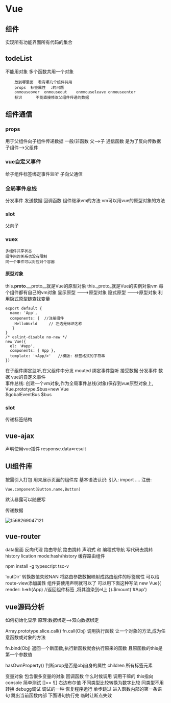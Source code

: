 # Vue
## 组件
实现所有功能界面所有代码的集合

## todeList
不能用对象 多个函数共用一个对象
```
    放到哪里面  看有哪几个组件共用  
    props  标签属性  :的问题
    onmouseover  onmouseout    onmmouseleave onmouseenter
    标识      不能直接修改父组件传递的数据   
```
## 组件通信
### props
用于父组件向子组件传递数据
一般/非函数  父-->子
通信函数  是为了反向传数据  子组件-->父组件
### vue自定义事件
给子组件标签绑定事件监听
子向父通信
### 全局事件总线
   分发事件 发送数据  回调函数     组件继承vm的方法   vm可以用vue的原型对象的方法
### slot 
父向子
### vuex
    多组件共享状态
    组件间的关系也没有限制  
    同一个事件可以对应对个容器 
#### 原型对象
this.__proto__.__proto__就是Vue的原型对象
this._proto_就是Vue的实例对象vm
每个组件都有自己的vm对象
显示原型 --->原型对象 
隐式原型 --->原型对象
利用隐式原型链查找变量
````
export default {
  name: 'App',
  components: {  //注册组件
    HelloWorld     // 左边是标识名称
   }
}
/* eslint-disable no-new */
new Vue({
  el: '#app',
  components: { App },
  template: '<App/>'   //模版: 标签格式的字符串
})
````
在子组件绑定监听,在父组件中分发
mouted  绑定事件监听  接受数据
       分发事件  数据
vue的自定义事件       
事件总线: 
创建一个vm对象,作为全局事件总线(对象)保存到vue原型对象上,
Vue.prototype.$bus=new Vue      
$gobalEventBus    $bus
### slot
传递标签结构

## vue-ajax
  声明使用vue插件
   response.data=result  
## UI组件库
   按需引入打包    用来展示页面的组件库
   基本语法认识:
   引入:  import ....
   注册:  
   ````
   Vue.component(Button.name,Button)
   ````
   默认暴露可以随便写

   传递数据

![1568269047121](C:\Users\lenovo\AppData\Roaming\Typora\typora-user-images\1568269047121.png)
## vue-router
data里面   反向代理
路由导航   路由跳转
声明式 和 编程式导航  写代码去跳转 history lication
mode:hash/history
缓存路由组件
<keep-alive>
      <router-view></router-view>
</keep-alive> 


npm install -g typescript
tsc-v

'outDir' 
转换数值失败NAN
将路由参数数据映射成路由组件的标签属性
可以给route-view添加属性   组件要使用声明就可以了 
可以用下面这种写法
new Vue({
  render: h=>h(App)   //返回组件标签 <App/>,将其渲染到el上
}).$mount('#App')

## vue源码分析
如何初始化显示
原理:数据绑定-->双向数据绑定

Array.prototype.slice.call()
fn.call(Obj)  调用执行函数      让一个对象的方法,成为任意函数或对象的方法

fn.bind(Obj)   返回一个新函数,执行新函数就会执行原来的函数  且原函数的this是第一个参数值 

hasOwnProperty()  判断prop是否是obj自身的属性
children 所有标签元素

变量对象  包含很多变量的对象
回调函数   什么时候调用 调用干嘛的  this指向
console  简单测试
       []== ![]  右边布尔值  不同类型比较转换为数字比较   同类型不用转换
debugg调试   调试的一种
恢复程序运行
单步跳过
进入函数内部的第一条语句
跳出当前函数内部 下面语句执行完
临时让断点失效
